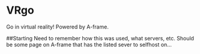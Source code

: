 # VRgo
Go in virtual reality! Powered by A-frame.

##Starting
Need to remember how this was used, what servers, etc. Should be some page on A-frame that has the listed sever to selfhost on...
